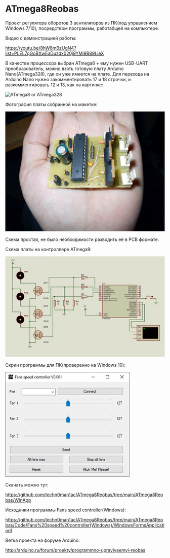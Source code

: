 # ATmega8Reobas

Проект регулятора оборотов 3 вентиляторов из ПК(под управлением Windows 7/10), посредством программы, работабщей на компьютере. 

Видео с демонстрацией работы:

https://youtu.be/8hW6mBzUgN4?list=PLEL7qGoBXwEaDuzdx020j9YMi9B89LieX

В качестве процессора выбран ATmega8 + ему нужен USB-UART преобразователь, можно взять готовую плату Arduino Nano(ATmega328), где он уже имеется на плате. 
Для перехода на Arduino Nano нужно закомментировать 17 и 18 строчки, и разкомментировать 12 и 13, как на картинке:

![ATmega8 or ATmega328](https://raw.githubusercontent.com/techn0man1ac/SoftReobasArduino/main/ATmega8Reobas/Img/8or328.png "ATmega8 or ATmega328")

Фотография платы собранной на макетке:

![Board photo](https://raw.githubusercontent.com/techn0man1ac/ATmega8Reobas/main/ATmega8Reobas/Img/Photo.jpg "Board photo")

Схема простая, не было необходимости разводить её в PCB формате.

Схема платы на контроллере ATmega8:

![Schematic ATmega8](https://raw.githubusercontent.com/techn0man1ac/ATmega8Reobas/main/ATmega8Reobas/Img/Schematic.jpg "Schematic ATmega8")

Скрин программы для ПК(проверенно на Windows 10):

![Win10 screenshot app](https://raw.githubusercontent.com/techn0man1ac/ATmega8Reobas/main/ATmega8Reobas/Img/Win10Scrn.jpg "Win10 screenshot app")

Скачать можно тут:

https://github.com/techn0man1ac/ATmega8Reobas/tree/main/ATmega8Reobas/WinApp

Исходники программы Fans speed controller(Windows):

https://github.com/techn0man1ac/ATmega8Reobas/tree/main/ATmega8Reobas/Code/Fans%20speed%20controller(Windows)/WindowsFormsApplication1


Ветка проекта на форуме Arduino:

http://arduino.ru/forum/proekty/programmno-upravlyaemyi-reobas
